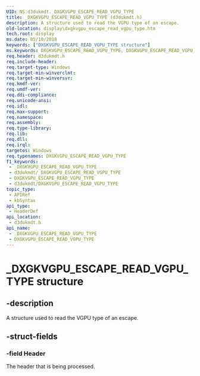 ```yaml
---
UID: NS:d3dukmdt._DXGKVGPU_ESCAPE_READ_VGPU_TYPE
title: _DXGKVGPU_ESCAPE_READ_VGPU_TYPE (d3dukmdt.h)
description: A structure used to read the VGPU type of an escape.
old-location: display\dxgkvgpu_escape_read_vgpu_type.htm
tech.root: display
ms.date: 05/10/2018
keywords: ["DXGKVGPU_ESCAPE_READ_VGPU_TYPE structure"]
ms.keywords: DXGKVGPU_ESCAPE_READ_VGPU_TYPE, DXGKVGPU_ESCAPE_READ_VGPU_TYPE structure [Display Devices], _DXGKVGPU_ESCAPE_READ_VGPU_TYPE, d3dukmdt/DXGKVGPU_ESCAPE_READ_VGPU_TYPE, display.dxgkvgpu_escape_read_vgpu_type
req.header: d3dukmdt.h
req.include-header: 
req.target-type: Windows
req.target-min-winverclnt: 
req.target-min-winversvr: 
req.kmdf-ver: 
req.umdf-ver: 
req.ddi-compliance: 
req.unicode-ansi: 
req.idl: 
req.max-support: 
req.namespace: 
req.assembly: 
req.type-library: 
req.lib: 
req.dll: 
req.irql: 
targetos: Windows
req.typenames: DXGKVGPU_ESCAPE_READ_VGPU_TYPE
f1_keywords:
 - _DXGKVGPU_ESCAPE_READ_VGPU_TYPE
 - d3dukmdt/_DXGKVGPU_ESCAPE_READ_VGPU_TYPE
 - DXGKVGPU_ESCAPE_READ_VGPU_TYPE
 - d3dukmdt/DXGKVGPU_ESCAPE_READ_VGPU_TYPE
topic_type:
 - APIRef
 - kbSyntax
api_type:
 - HeaderDef
api_location:
 - d3dukmdt.h
api_name:
 - _DXGKVGPU_ESCAPE_READ_VGPU_TYPE
 - DXGKVGPU_ESCAPE_READ_VGPU_TYPE
---
```


# _DXGKVGPU_ESCAPE_READ_VGPU_TYPE structure


## -description

A structure used to read the VGPU type of an escape.

## -struct-fields

### -field Header

The header that is being processed.

